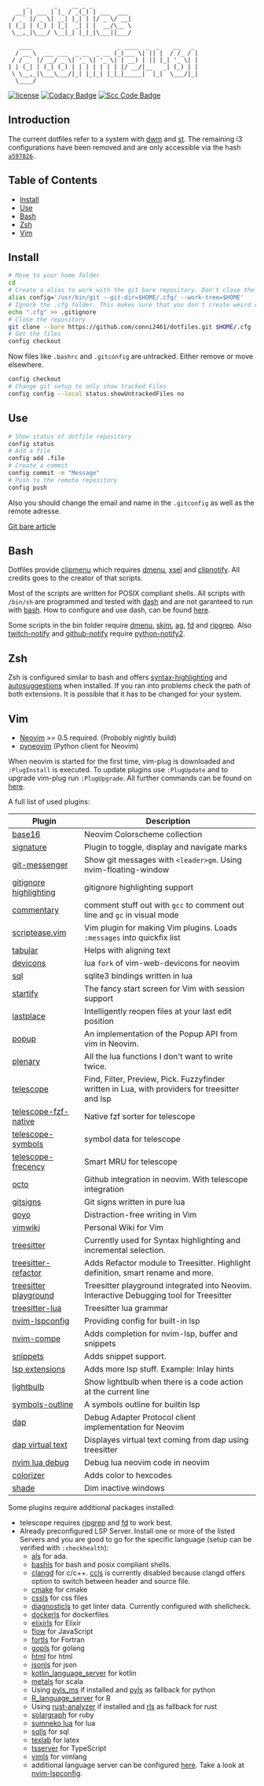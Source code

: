          _       _    __ _ _
      __| | ___ | |_ / _(_) | ___  ___
     / _` |/ _ \| __| |_| | |/ _ \/ __|
    | (_| | (_) | |_|  _| | |  __/\__ \
     \__,_|\___/ \__|_| |_|_|\___||___/

       ____                        _ ____  _  _    __   _
      / __ \  ___ ___  _ __  _ __ (_)___ \| || |  / /_ / |
     / / _` |/ __/ _ \| '_ \| '_ \| | __) | || |_| '_ \| |
    | | (_| | (_| (_) | | | | | | | |/ __/|__   _| (_) | |
     \ \__,_|\___\___/|_| |_|_| |_|_|_____|  |_|  \___/|_|
      \____/

[![license](https://img.shields.io/github/license/conni2461/dotfiles.svg?style=flat-square)](https://github.com/conni2461/dotfiles/blob/master/LICENSE)
[![Codacy Badge](https://api.codacy.com/project/badge/Grade/ef9d3503d02343ac8f6d1c0a7eb25d66)](https://app.codacy.com/app/Conni2461/dotfiles?utm_source=github.com&utm_medium=referral&utm_content=Conni2461/dotfiles&utm_campaign=Badge_Grade_Dashboard)
[![Scc Code Badge](https://sloc.xyz/github/conni2461/dotfiles?category=code)](https://github.com/conni2461/dotfiles)

## Introduction

The current dotfiles refer to a system with [dwm](https://github.com/conni2461/dwm) and [st](https://github.com/conni2461/st). The remaining i3 configurations have been removed and are only accessible via the hash <code><a href="https://github.com/Conni2461/dotfiles/tree/a5978268a8b37fce1549b6658446bee8372d7442">a597826</a></code>.

## Table of Contents

- [Install](#Install)
- [Use](#Use)
- [Bash](#Bash)
- [Zsh](#Zsh)
- [Vim](#Vim)

## Install

```sh
# Move to your home folder
cd
# Create a alias to work with the git bare repository. Don't close the bash session or you have to run this command again.
alias config='/usr/bin/git --git-dir=$HOME/.cfg/ --work-tree=$HOME'
# Ignore the .cfg folder. This makes sure that you don't create weird recursion problems
echo ".cfg" >> .gitignore
# Close the repository
git clone --bare https://github.com/conni2461/dotfiles.git $HOME/.cfg
# Get the files
config checkout
```

Now files like `.bashrc` and `.gitconfig` are untracked. Either remove or move elsewhere.

```sh
config checkout
# Change git setup to only show tracked Files
config config --local status.showUntrackedFiles no
```

## Use

```sh
# Show status of dotfile repository
config status
# Add a file
config add .file
# Create a commit
config commit -m "Message"
# Push to the remote repository
config push
```

Also you should change the email and name in the `.gitconfig` as well as the remote adresse.

[Git bare article](https://www.atlassian.com/git/tutorials/dotfiles)

## Bash

Dotfiles provide [clipmenu](https://github.com/cdown/clipmenu) which requires [dmenu](https://tools.suckless.org/dmenu/), [xsel](http://www.vergenet.net/~conrad/software/xsel/) and [clipnotify](https://github.com/cdown/clipnotify).
All credits goes to the creator of that scripts.

Most of the scripts are written for POSIX compliant shells. All scripts with `/bin/sh` are programmed and tested with [dash](http://gondor.apana.org.au/~herbert/dash/) and are not garanteed to run with [bash](https://www.gnu.org/software/bash/bash.html). How to configure and use dash, can be found [here](https://wiki.archlinux.org/index.php/Dash).

Some scripts in the bin folder require [dmenu](https://tools.suckless.org/dmenu/), [skim](https://github.com/lotabout/skim), [ag](https://github.com/ggreer/the_silver_searcher), [fd](https://github.com/sharkdp/fd) and [ripgrep](https://github.com/BurntSushi/ripgrep).
Also [twitch-notify](bin/croncmds/twitch-notify.py) and [github-notify](bin/croncmds/github-notify.py) require [python-notify2](https://pypi.org/project/notify2/).

## Zsh

Zsh is configured similar to bash and offers [syntax-highlighting](https://github.com/zsh-users/zsh-syntax-highlighting) and [autosuggestions](https://github.com/zsh-users/zsh-autosuggestions) when installed.
If you ran into problems check the path of both extensions. It is possible that it has to be changed for your system.

## Vim

- [Neovim](https://github.com/neovim/neovim/) >= 0.5 required. (Probobly nightly build)
- [pyneovim](https://github.com/neovim/pynvim) (Python client for Neovim)

When neovim is started for the first time, vim-plug is downloaded and `:PlugInstall` is executed.
To update plugins use `:PlugUpdate` and to upgrade vim-plug run `:PlugUpgrade`.
All further commands can be found on [here](https://github.com/junegunn/vim-plug).

A full list of used plugins:

| Plugin                                                                              | Description                                                                                     |
| ----------------------------------------------------------------------------------- | ----------------------------------------------------------------------------------------------- |
| [base16](https://github.com/norcalli/nvim-base16.lua)                               | Neovim Colorscheme collection                                                                   |
| [signature](https://github.com/kshenoy/vim-signature)                               | Plugin to toggle, display and navigate marks                                                    |
| [git-messenger](https://github.com/rhysd/git-messenger.vim)                         | Show git messages with `<leader>gm`. Using nvim-floating-window                                 |
| [gitignore highlighting](https://github.com/gisphm/vim-gitignore)                   | gitignore highlighting support                                                                  |
| [commentary](https://github.com/tpope/vim-commentary)                               | comment stuff out with `gcc` to comment out line and `gc` in visual mode                        |
| [scriptease.vim](https://github.com/tpope/vim-scriptease)                           | Vim plugin for making Vim plugins. Loads `:messages` into quickfix list                         |
| [tabular](https://github.com/godlygeek/tabular)                                     | Helps with aligning text                                                                        |
| [devicons](https://github.com/kyazdani42/nvim-web-devicons)                         | lua `fork` of vim-web-devicons for neovim                                                       |
| [sql](https://github.com/tami5/sql.nvim)                                            | sqlite3 bindings written in lua                                                                 |
| [startify](https://github.com/mhinz/vim-startify)                                   | The fancy start screen for Vim with session support                                             |
| [lastplace](https://github.com/farmergreg/vim-lastplace)                            | Intelligently reopen files at your last edit position                                           |
| [popup](https://github.com/nvim-lua/popup.nvim)                                     | An implementation of the Popup API from vim in Neovim.                                          |
| [plenary](https://github.com/nvim-lua/plenary.nvim)                                 | All the lua functions I don't want to write twice.                                              |
| [telescope](https://github.com/nvim-telescope/telescope.nvim)                       | Find, Filter, Preview, Pick. Fuzzyfinder written in Lua, with providers for treesitter and lsp  |
| [telescope-fzf-native](https://github.com/nvim-telescope/telescope-fzf-native.nvim) | Native fzf sorter for telescope                                                                 |
| [telescope-symbols](https://github.com/nvim-telescope/telescope-symbols.nvim)       | symbol data for telescope                                                                       |
| [telescope-frecency](https://github.com/nvim-telescope/telescope-frecency.nvim)     | Smart MRU for telescope                                                                         |
| [octo](https://github.com/pwntester/octo.nvim)                                      | Github integration in neovim. With telescope integration                                        |
| [gitsigns](https://github.com/lewis6991/gitsigns.nvim)                              | Git signs written in pure lua                                                                   |
| [goyo](https://github.com/junegunn/goyo.vim)                                        | Distraction-free writing in Vim                                                                 |
| [vimwiki](https://github.com/vimwiki/vimwiki)                                       | Personal Wiki for Vim                                                                           |
| [treesitter](https://github.com/nvim-treesitter/nvim-treesitter)                    | Currently used for Syntax highlighting and incremental selection.                               |
| [treesitter-refactor](https://github.com/nvim-treesitter/nvim-treesitter-refactor)  | Adds Refactor module to Treesitter. Highlight definition, smart rename and more.                |
| [treesitter playground](https://github.com/nvim-treesitter/playground)              | Treesitter playground integrated into Neovim. Interactive Debugging tool for Treesitter         |
| [treesitter-lua](https://github.com/tjdevries/tree-sitter-lua)                      | Treesitter lua grammar                                                                          |
| [nvim-lspconfig](https://github.com/neovim/nvim-lspconfig)                          | Providing config for built-in lsp                                                               |
| [nvim-compe](https://github.com/hrsh7th/nvim-compe)                                 | Adds completion for nvim-lsp, buffer and snippets                                               |
| [snippets](https://github.com/norcalli/snippets.nvim)                               | Adds snippet support.                                                                           |
| [lsp extensions](https://github.com/tjdevries/lsp_extensions.nvim)                  | Adds more lsp stuff. Example: Inlay hints                                                       |
| [lightbulb](https://github.com/kosayoda/nvim-lightbulb)                             | Show lightbulb when there is a code action at the current line                                  |
| [symbols-outline](https://github.com/simrat39/symbols-outline.nvim)                 | A symbols outline for builtin lsp                                                               |
| [dap](https://github.com/mfussenegger/nvim-dap)                                     | Debug Adapter Protocol client implementation for Neovim                                         |
| [dap virtual text](https://github.com/theHamsta/nvim-dap-virtual-text)              | Displayes virtual text coming from dap using treesitter                                         |
| [nvim lua debug](https://github.com/jbyuki/one-small-step-for-vimkind)              | Debug lua neovim code in neovim                                                                 |
| [colorizer](https://github.com/norcalli/nvim-colorizer.lua)                         | Adds color to hexcodes                                                                          |
| [shade](https://github.com/sunjon/shade.nvim)                                       | Dim inactive windows                                                                            |

Some plugins require additional packages installed:

- telescope requires [ripgrep](https://github.com/BurntSushi/ripgrep) and [fd](https://github.com/sharkdp/fd) to work best.
- Already preconfigured LSP Server. Install one or more of the listed Servers and you are good to go for the specific language (setup can be verified with `:checkhealth`):
  - [als](https://github.com/AdaCore/ada_language_server) for ada.
  - [bashls](https://github.com/bash-lsp/bash-language-server) for bash and posix compliant shells.
  - [clangd](https://clangd.llvm.org/) for c/c++. [ccls](https://github.com/MaskRay/ccls) is currently disabled because clangd offers option to switch between header and source file.
  - [cmake](https://github.com/regen100/cmake-language-server) for cmake
  - [cssls](https://github.com/vscode-langservers/vscode-css-languageserver-bin) for css files
  - [diagnosticls](https://github.com/iamcco/diagnostic-languageserver) to get linter data. Currently configured with shellcheck.
  - [dockerls](https://github.com/rcjsuen/dockerfile-language-server-nodejs) for dockerfiles
  - [elixirls](https://github.com/elixir-lsp/elixir-ls) for Elixir
  - [flow](https://github.com/facebook/flow) for JavaScript
  - [fortls](https://github.com/hansec/fortran-language-server) for Fortran
  - [gopls](https://github.com/golang/tools/tree/master/gopls) for golang
  - [html](https://github.com/vscode-langservers/vscode-html-languageserver-bin) for html
  - [jsonls](https://github.com/vscode-langservers/vscode-json-languageserver) for json
  - [kotlin_language_server](https://github.com/fwcd/kotlin-language-server) for kotlin
  - [metals](https://scalameta.org/metals/) for scala
  - Using [pyls_ms](https://github.com/Microsoft/python-language-server) if installed and [pyls](https://github.com/palantir/python-language-server) as fallback for python
  - [R_language_server](https://github.com/REditorSupport/languageserver) for R
  - Using [rust-analyzer](https://github.com/rust-analyzer/rust-analyzer) if installed and [rls](https://github.com/rust-lang/rls) as fallback for rust
  - [solargraph](https://solargraph.org/) for ruby
  - [sumneko lua](https://github.com/sumneko/lua-language-server) for lua
  - [sqlls](https://github.com/joe-re/sql-language-server) for sql
  - [texlab](https://github.com/latex-lsp/texlab) for latex
  - [tsserver](https://github.com/theia-ide/typescript-language-server) for TypeScript
  - [vimls](https://github.com/iamcco/vim-language-server) for vimlang
  - additional language server can be configured [here](.config/nvim/lua/module/lsp.lua). Take a look at [nvim-lspconfig](https://github.com/neovim/nvim-lspconfig).
